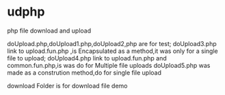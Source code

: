 # udphp
php file download and upload

 doUpload.php,doUpload1.php,doUpload2,php are for test;
 doUpload3.php link to  upload.fun.php ,is Encapsulated as a method,it was only for a single file to upload;
 doUpload4.php link to  upload.fun.php and common.fun.php,is was do for Multiple file uploads
 doUpload5.php was made as a constrution method,do for single file upload

 download Folder is for download file demo


